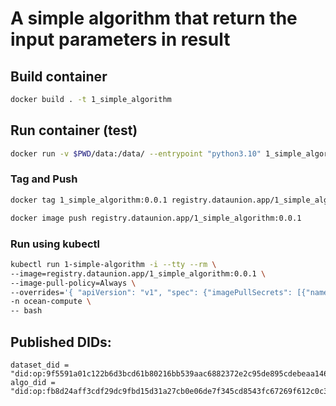 # A simple algorithm that return the input parameters in result

## Build container

```bash
docker build . -t 1_simple_algorithm
```

## Run container (test)

```bash
docker run -v $PWD/data:/data/ --entrypoint "python3.10" 1_simple_algorithm "/app/algorithm.py"
```

### Tag and Push

```bash
docker tag 1_simple_algorithm:0.0.1 registry.dataunion.app/1_simple_algorithm:0.0.1

docker image push registry.dataunion.app/1_simple_algorithm:0.0.1
```

### Run using kubectl

```bash
kubectl run 1-simple-algorithm -i --tty --rm \
--image=registry.dataunion.app/1_simple_algorithm:0.0.1 \
--image-pull-policy=Always \
--overrides='{ "apiVersion": "v1", "spec": {"imagePullSecrets": [{"name": "regcred"}]} }' \
-n ocean-compute \
-- bash
```

## Published DIDs:

```
dataset_did = "did:op:9f5591a01c122b6d3bcd61b80216bb539aac6882372e2c95de895cdebeaa1466"
algo_did = "did:op:fb8d24aff3cdf29dc9fbd15d31a27cb0e06de7f345cd8543fc67269f612c0c3e"
```